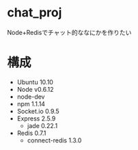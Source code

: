 chat_proj
==============

Node+Redisでチャット的ななにかを作りたい

構成
==============
- Ubuntu 10.10
- Node v0.6.12
- node-dev
- npm 1.1.14
- Socket.io 0.9.5
- Express 2.5.9
  - jade 0.22.1
- Redis 0.7.1
  - connect-redis 1.3.0
